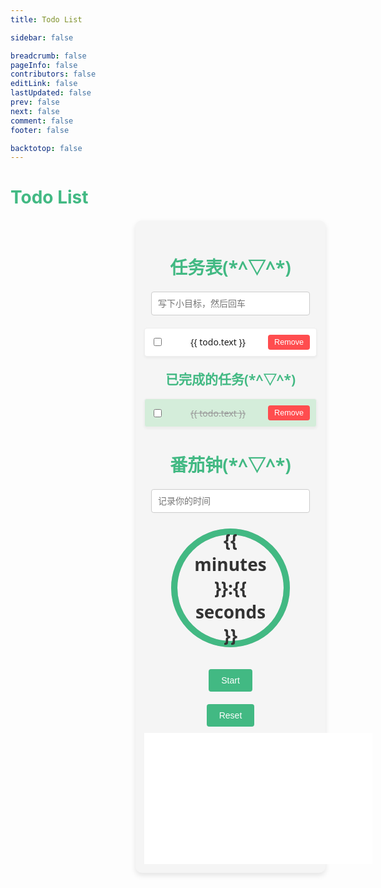 ```yaml
---
title: Todo List

sidebar: false

breadcrumb: false
pageInfo: false
contributors: false
editLink: false
lastUpdated: false
prev: false
next: false
comment: false
footer: false

backtotop: false
---
```


# Todo List

<div id="app" >
  <h1>任务表(*^▽^*)</h1>
  <input v-model="newTodo" @keyup.enter="addTodo" placeholder="写下小目标，然后回车" class="input-box"/>
  <ul class="todo-list">
    <li v-for="todo in todos" :key="todo.id" :class="{ done: todo.done }" class="todo-item">
      <input type="checkbox" v-model="todo.done" @change="toggleTodoDone(todo)" class="checkbox"/>
      <span>{{ todo.text }}</span>
      <button @click="removeTodo(todo)" class="remove-button">Remove</button>
    </li>
  </ul>

  <h2>已完成的任务(*^▽^*)</h2>
  <ul class="todo-list">
    <li v-for="todo in completedTodos" :key="todo.id" class="todo-item done">
      <input type="checkbox" v-model="todo.done" @change="toggleTodoDone(todo)" class="checkbox"/>
      <span>{{ todo.text }}</span>
      <button @click="removeTodo(todo)" class="remove-button">Remove</button>
    </li>
  </ul>

  <h1>番茄钟(*^▽^*)</h1>
  <div class="pomodoro-timer">
    <input v-model.number="customMinutes" placeholder="记录你的时间" class="input-box"/>
    <div class="progress-circle">
      <svg width="200" height="200">
        <circle cx="100" cy="100" r="90" stroke="#ccc" stroke-width="10" fill="none"/>
        <circle cx="100" cy="100" r="90" :stroke-dasharray="circumference" :stroke-dashoffset="progress" stroke="#42b983" stroke-width="10" fill="none" class="progress"/>
      </svg>
      <div class="timer-text">{{ minutes }}:{{ seconds }}</div>
    </div>
    <button @click="startTimer" :disabled="isRunning" class="btn">Start</button>
    <button @click="resetTimer" class="btn">Reset</button>
  </div>
  <iframe frameborder="no" border="0" marginwidth="0" marginheight="0" width=365 height=210 src="//music.163.com/outchain/player?type=0&id=8934718801&auto=1&height=430"></iframe>
</div>



<script>
export default {
  data() {
    return {
      newTodo: '',
      todos: [],
      completedTodos: [],
      timer: null,
      customMinutes: 25, // default 25 minutes
      time: 1500, // 25 minutes in seconds
      isRunning: false
    };
  },
  watch: {
    customMinutes(newMinutes) {
      this.time = newMinutes * 60;
    }
  },
  computed: {
    minutes() {
      return Math.floor(this.time / 60).toString().padStart(2, '0');
    },
    seconds() {
      return (this.time % 60).toString().padStart(2, '0');
    },
    circumference() {
      return 2 * Math.PI * 90;
    },
    progress() {
      return this.circumference - (this.time / (this.customMinutes * 60)) * this.circumference;
    }
  },
  methods: {
    addTodo() {
      if (this.newTodo.trim() === '') return;
      this.todos.push({ id: Date.now(), text: this.newTodo, done: false });
      this.newTodo = '';
    },
    removeTodo(todo) {
      this.todos = this.todos.filter(t => t !== todo);
      this.completedTodos = this.completedTodos.filter(t => t !== todo);
    },
    toggleTodoDone(todo) {
      if (todo.done) {
        this.todos = this.todos.filter(t => t !== todo);
        this.completedTodos.push(todo);
      } else {
        this.completedTodos = this.completedTodos.filter(t => t !== todo);
        this.todos.push(todo);
      }
    },
    startTimer() {
      if (!this.isRunning) {
        this.time = this.customMinutes * 60;
        this.isRunning = true;
        this.timer = setInterval(() => {
          if (this.time > 0) {
            this.time--;
          } else {
            clearInterval(this.timer);
            this.isRunning = false;
            alert("时间到啦！要自律哦！");
          }
        }, 1000);
      }
    },
    resetTimer() {
      clearInterval(this.timer);
      this.time = this.customMinutes * 60;
      this.isRunning = false;
    }
  }
};
</script>

<style scoped>
#app {
  max-width: 700px;
  margin: 0 auto;
  padding: 1em;
  text-align: center;
  font-family: 'Segoe UI', Tahoma, Geneva, Verdana, sans-serif;
  background-color: #f5f5f5;
  border-radius: 10px;
  box-shadow: 0 4px 8px rgba(0, 0, 0, 0.1);
  margin-left: 200px; /* Add this line */
}

h1 {
  color: #42b983;
  margin-bottom: 20px;
  font-size: 2em;
}

h2 {
  color: #42b983;
  margin-top: 20px;
  font-size: 1.5em;
}

.input-box {
  width: calc(100% - 22px);
  padding: 10px;
  margin-bottom: 20px;
  border: 1px solid #ccc;
  border-radius: 4px;
  font-size: 1em;
}

.todo-list {
  list-style: none;
  padding: 0;
  margin: 0;
}

.todo-item {
  display: flex;
  align-items: center;
  justify-content: space-between;
  padding: 10px;
  margin-bottom: 10px;
  border: 1px solid #eee;
  border-radius: 4px;
  background-color: #fff;
  box-shadow: 0 2px 4px rgba(0, 0, 0, 0.05);
  transition: background-color 0.3s;
}

.todo-item.done {
  background-color: #d4edda;
}

.todo-item.done span {
  text-decoration: line-through;
  color: #999;
}

.checkbox {
  margin-right: 10px;
}

.remove-button {
  background: #ff4d4f;
  border: none;
  color: white;
  padding: 5px 10px;
  border-radius: 4px;
  cursor: pointer;
  font-size: 0.9em;
}

.remove-button:hover {
  background: #ff7875;
}

.pomodoro-timer {
  margin-top: 20px;
  display: flex;
  flex-direction: column;
  align-items: center;
}

.progress-circle {
  position: relative;
  width: 200px;
  height: 200px;
  margin-bottom: 20px;
}

.progress {
  transition: stroke-dashoffset 1s linear;
}

.timer-text {
  position: absolute;
  top: 50%;
  left: 50%;
  transform: translate(-50%, -50%);
  font-size: 2em;
  font-weight: bold;
  color: #333;
}

.btn {
  margin: 10px;
  padding: 10px 20px;
  border: none;
  border-radius: 4px;
  background-color: #42b983;
  color: white;
  font-size: 1em;
  cursor: pointer;
  transition: background-color 0.3s;
}

.btn:hover {
  background-color: #36a771;
}

.btn:disabled {
  background: #ccc;
  cursor: not-allowed;
}
</style>
